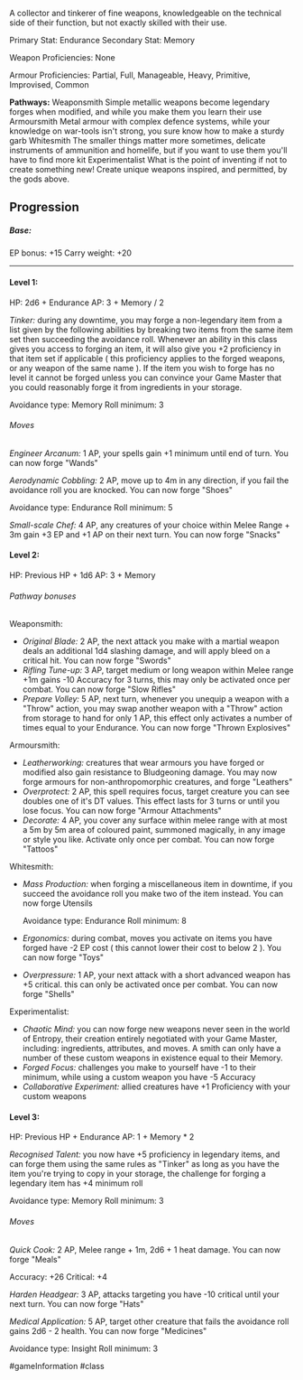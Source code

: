 A collector and tinkerer of fine weapons, knowledgeable on the technical side of their function, but not exactly skilled with their use.

Primary Stat: Endurance
Secondary Stat: Memory

Weapon Proficiencies: None

Armour Proficiencies: Partial, Full, Manageable, Heavy, Primitive, Improvised, Common

**Pathways:**
Weaponsmith
	Simple metallic weapons become legendary forges when modified, and while you make them you learn their use
Armoursmith
	Metal armour with complex defence systems, while your knowledge on war-tools isn't strong, you sure know how to make a sturdy garb
Whitesmith
	The smaller things matter more sometimes, delicate instruments of ammunition and homelife, but if you want to use them you'll have to find more kit
Experimentalist
	What is the point of inventing if not to create something new! Create unique weapons inspired, and permitted, by the gods above.

## Progression

##### Base:
EP bonus: +15
Carry weight: +20

---
#### Level 1:

HP: 2d6 + Endurance
AP: 3 + Memory / 2

*Tinker:* during any downtime, you may forge a non-legendary item from a list given by the following abilities by breaking two items from the same item set then succeeding the avoidance roll. Whenever an ability in this class gives you access to forging an item, it will also give you +2 proficiency in that item set if applicable ( this proficiency applies to the forged weapons, or any weapon of the same name ). If the item you wish to forge has no level it cannot be forged unless you can convince your Game Master that you could reasonably forge it from ingredients in your storage.

Avoidance type: Memory
Roll minimum: 3
###### Moves
*Engineer Arcanum:* 1 AP, your spells gain +1 minimum until end of turn. You can now forge "Wands"

*Aerodynamic Cobbling:* 2 AP, move up to 4m in any direction, if you fail the avoidance roll you are knocked. You can now forge "Shoes"

Avoidance type: Endurance
Roll minimum: 5

*Small-scale Chef:* 4 AP, any creatures of your choice within Melee Range + 3m gain +3 EP and +1 AP on their next turn. You can now forge "Snacks"

#### Level 2:

HP: Previous HP + 1d6
AP: 3 + Memory

###### Pathway bonuses

Weaponsmith: 
- *Original Blade:* 2 AP, the next attack you make with a martial weapon deals an additional 1d4 slashing damage, and will apply bleed on a critical hit. You can now forge "Swords"
- *Rifling Tune-up:* 3 AP, target medium or long weapon within Melee range +1m gains -10 Accuracy for 3 turns, this may only be activated once per combat. You can now forge "Slow Rifles"
- *Prepare Volley:* 5 AP, next turn, whenever you unequip a weapon with a "Throw" action, you may swap another weapon with a "Throw" action from storage to hand for only 1 AP, this effect only activates a number of times equal to your Endurance. You can now forge "Thrown Explosives"

Armoursmith:
- *Leatherworking:* creatures that wear armours you have forged or modified also gain resistance to Bludgeoning damage. You may now forge armours for non-anthropomorphic creatures, and forge "Leathers"
- *Overprotect:* 2 AP, this spell requires focus, target creature you can see doubles one of it's DT values. This effect lasts for 3 turns or until you lose focus. You can now forge "Armour Attachments"
- *Decorate:* 4 AP, you cover any surface within melee range with at most a 5m by 5m area of coloured paint, summoned magically, in any image or style you like. Activate only once per combat. You can now forge "Tattoos"

Whitesmith:
- *Mass Production:* when forging a miscellaneous item in downtime, if you succeed the avoidance roll you make two of the item instead. You can now forge Utensils

  Avoidance type: Endurance
  Roll minimum: 8
- *Ergonomics:* during combat, moves you activate on items you have forged have -2 EP cost ( this cannot lower their cost to below 2 ). You can now forge "Toys"
- *Overpressure:* 1 AP, your next attack with a short advanced weapon has +5 critical. this can only be activated once per combat. You can now forge "Shells"

Experimentalist:
- *Chaotic Mind:* you can now forge new weapons never seen in the world of Entropy, their creation entirely negotiated with your Game Master, including: ingredients, attributes, and moves. A smith can only have a number of these custom weapons in existence equal to their Memory.
- *Forged Focus:* challenges you make to yourself have -1 to their minimum, while using a custom weapon you have -5 Accuracy
- *Collaborative Experiment:* allied creatures have +1 Proficiency with your custom weapons

#### Level 3:

HP: Previous HP + Endurance
AP: 1 + Memory * 2

*Recognised Talent:* you now have +5 proficiency in legendary items, and can forge them using the same rules as "Tinker" as long as you have the item you're trying to copy in your storage, the challenge for forging a legendary item has +4 minimum roll

Avoidance type: Memory
Roll minimum: 3
###### Moves
*Quick Cook:* 2 AP, Melee range + 1m, 2d6 + 1 heat damage. You can now forge "Meals"

Accuracy: +26
Critical: +4

*Harden Headgear:* 3 AP, attacks targeting you have -10 critical until your next turn. You can now forge "Hats"

*Medical Application:* 5 AP, target other creature that fails the avoidance roll gains 2d6 - 2 health. You can now forge "Medicines"

Avoidance type: Insight
Roll minimum: 3

#gameInformation #class